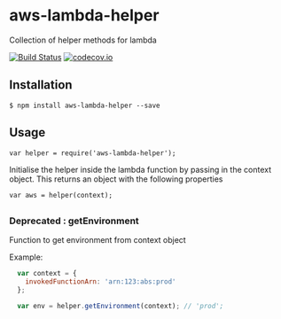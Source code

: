 # aws-lambda-helper
Collection of helper methods for lambda

[![Build Status](https://travis-ci.org/tcdl/aws-lambda-helper.svg?branch=master)](https://travis-ci.org/tcdl/aws-lambda-helper)
[![codecov.io](https://codecov.io/github/tcdl/aws-lambda-helper/coverage.svg?branch=master)](https://codecov.io/github/tcdl/aws-lambda-helper?branch=master)

## Installation
`$ npm install aws-lambda-helper --save`

## Usage
`var helper = require('aws-lambda-helper');`

Initialise the helper inside the lambda function by passing in the context object. This returns an object with the following properties



`var aws = helper(context);`

##


### **Deprecated** : getEnvironment

Function to get environment from context object

Example:

```javascript
  var context = {
    invokedFunctionArn: 'arn:123:abs:prod'
  };

  var env = helper.getEnvironment(context); // 'prod';

```
